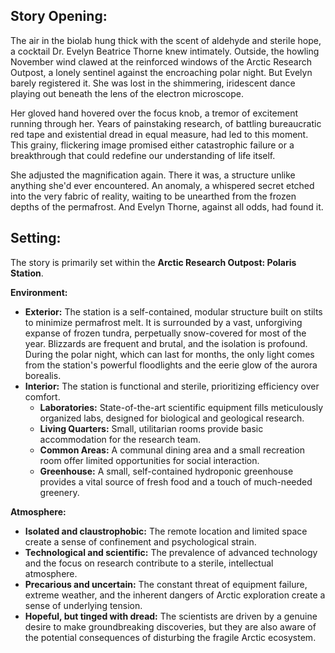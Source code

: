 ## Story Opening:

The air in the biolab hung thick with the scent of aldehyde and sterile hope, a cocktail Dr. Evelyn Beatrice Thorne knew intimately. Outside, the howling November wind clawed at the reinforced windows of the Arctic Research Outpost, a lonely sentinel against the encroaching polar night. But Evelyn barely registered it. She was lost in the shimmering, iridescent dance playing out beneath the lens of the electron microscope.

Her gloved hand hovered over the focus knob, a tremor of excitement running through her. Years of painstaking research, of battling bureaucratic red tape and existential dread in equal measure, had led to this moment. This grainy, flickering image promised either catastrophic failure or a breakthrough that could redefine our understanding of life itself.

She adjusted the magnification again. There it was, a structure unlike anything she'd ever encountered. An anomaly, a whispered secret etched into the very fabric of reality, waiting to be unearthed from the frozen depths of the permafrost. And Evelyn Thorne, against all odds, had found it.
## Setting:

The story is primarily set within the **Arctic Research Outpost: Polaris Station**.

**Environment:**

*   **Exterior:** The station is a self-contained, modular structure built on stilts to minimize permafrost melt. It is surrounded by a vast, unforgiving expanse of frozen tundra, perpetually snow-covered for most of the year. Blizzards are frequent and brutal, and the isolation is profound. During the polar night, which can last for months, the only light comes from the station's powerful floodlights and the eerie glow of the aurora borealis.
*   **Interior:** The station is functional and sterile, prioritizing efficiency over comfort.
    *   **Laboratories:** State-of-the-art scientific equipment fills meticulously organized labs, designed for biological and geological research.
    *   **Living Quarters:** Small, utilitarian rooms provide basic accommodation for the research team.
    *   **Common Areas:** A communal dining area and a small recreation room offer limited opportunities for social interaction.
    *   **Greenhouse:** A small, self-contained hydroponic greenhouse provides a vital source of fresh food and a touch of much-needed greenery.

**Atmosphere:**

*   **Isolated and claustrophobic:** The remote location and limited space create a sense of confinement and psychological strain.
*   **Technological and scientific:** The prevalence of advanced technology and the focus on research contribute to a sterile, intellectual atmosphere.
*   **Precarious and uncertain:** The constant threat of equipment failure, extreme weather, and the inherent dangers of Arctic exploration create a sense of underlying tension.
*   **Hopeful, but tinged with dread:** The scientists are driven by a genuine desire to make groundbreaking discoveries, but they are also aware of the potential consequences of disturbing the fragile Arctic ecosystem.
